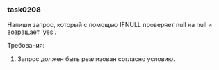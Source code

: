 
### task0208

Напиши запрос, который с помощью IFNULL проверяет null на null и возращает &#39;yes&#39;.


Требования:
1.	Запрос должен быть реализован согласно условию.


